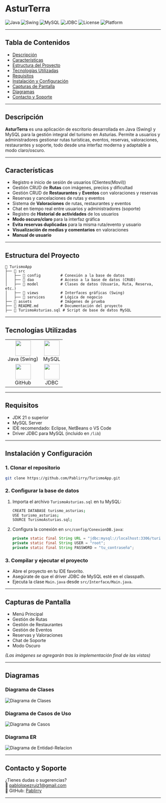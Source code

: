 # AsturTerra

![Java](https://img.shields.io/badge/Java-21%2B-blue?logo=java)
![Swing](https://img.shields.io/badge/Swing-GUI-orange)
![MySQL](https://img.shields.io/badge/MySQL-8%2B-blue?logo=mysql)
![JDBC](https://img.shields.io/badge/JDBC-Connector-informational)
![License](https://img.shields.io/badge/license-MIT-green)
![Platform](https://img.shields.io/badge/Platform-Windows%20%7C%20Linux-lightgrey)

---

## Tabla de Contenidos

- [Descripción](#descripción)
- [Características](#características)
- [Estructura del Proyecto](#estructura-del-proyecto)
- [Tecnologías Utilizadas](#tecnologías-utilizadas)
- [Requisitos](#requisitos)
- [Instalación y Configuración](#instalación-y-configuración)
- [Capturas de Pantalla](#capturas-de-pantalla)
- [Diagramas](#diagramas)
- [Contacto y Soporte](#contacto-y-soporte)

---

## Descripción

**AsturTerra** es una aplicación de escritorio desarrollada en Java (Swing) y MySQL para la gestión integral del turismo en Asturias. Permite a usuarios y administradores gestionar rutas turísticas, eventos, reservas, valoraciones, restaurantes y soporte, todo desde una interfaz moderna y adaptable a modo claro/oscuro.

---

## Características

- Registro e inicio de sesión de usuarios (Clientes(Movil))
- Gestión CRUD de **Rutas** con imágenes, precios y dificultad
- Gestión CRUD de **Restaurantes** y **Eventos** con valoraciones y reservas
- Reservas y cancelaciones de rutas y eventos
- Sistema de **Valoraciones** de rutas, restaurantes y eventos
- Chat en tiempo real entre usuarios y administradores (soporte)
- Registro de **Historial de actividades** de los usuarios
- **Modo oscuro/claro** para la interfaz gráfica
- **Evita reservas duplicadas** para la misma ruta/evento y usuario
- **Visualización de medias y comentarios** en valoraciones
- **Manual de usuario**

---

## Estructura del Proyecto
```
📁 TurismoApp  
├── 📂 src  
│   ├── 📂 config         # Conexión a la base de datos  
│   ├── 📂 dao            # Acceso a la base de datos (CRUD)  
│   ├── 📂 model          # Clases de datos (Usuario, Ruta, Reserva, etc.)  
│   ├── 📂 views          # Interfaces gráficas (Swing)  
│   ├── 📂 services       # Lógica de negocio  
├── 📂 assets             # Imágenes de prueba  
├── 📜 README.md          # Documentación del proyecto  
├── 📜 TurismoAsturias.sql # Script de base de datos MySQL  
```

---

## Tecnologías Utilizadas
<table>
  <tr>
        <td align="center"><img src="https://cdn-icons-png.flaticon.com/128/226/226777.png" width="50px"><br>Java (Swing)</td>
        <td align="center"><img src="https://cdn-icons-png.flaticon.com/128/5968/5968313.png" width="50px"><br>MySQL</td>
</tr>
<tr>
    <td align="center"><img src="https://cdn-icons-png.flaticon.com/128/733/733553.png" width="50px"><br>GitHub</td>
    <td align="center"><img src="https://cdn-icons-png.flaticon.com/128/9167/9167862.png" width="50px"><br>JDBC</td>
  </tr>
</table>

---

## Requisitos
- JDK 21 o superior
- MySQL Server
- IDE recomendado: Eclipse, NetBeans o VS Code
- Driver JDBC para MySQL (incluido en `/lib`)

---

## Instalación y Configuración

### 1. Clonar el repositorio
```bash
git clone https://github.com/Pablirry/TurismoApp.git
```

### 2. Configurar la base de datos

1. Importa el archivo `TurismoAsturias.sql` en tu MySQL:
    ```bash
    CREATE DATABASE turismo_asturias;
    USE turismo_asturias;
    SOURCE TurismoAsturias.sql;
    ```

2. Configura la conexión en `src/config/ConexionDB.java`:
    ```java
    private static final String URL = "jdbc:mysql://localhost:3306/turismo_asturias";
    private static final String USER = "root";
    private static final String PASSWORD = "tu_contraseña";
    ```

### 3. Compilar y ejecutar el proyecto
- Abre el proyecto en tu IDE favorito.
- Asegúrate de que el driver JDBC de MySQL esté en el classpath.
- Ejecuta la clase `Main.java` desde `src/Interface/Main.java`.

---

## Capturas de Pantalla
- Menú Principal  
- Gestión de Rutas  
- Gestión de Restaurantes  
- Gestión de Eventos  
- Reservas y Valoraciones  
- Chat de Soporte  
- Modo Oscuro

*(Las imágenes se agregarán tras la implementación final de las vistas)*

---

## Diagramas

### Diagrama de Clases
![Diagrama de Clases](/assets/DiagramaDeClases.png)

### Diagrama de Casos de Uso
![Diagrama de Casos](/assets/diagramaCasosDeUso.png)

### Diagrama ER
![Diagrama de Entidad-Relacion](/assets/DiagramaER.png)

---

## Contacto y Soporte
¿Tienes dudas o sugerencias?  
📧 pablolopezruiz1@gmail.com  
🔗 GitHub: [Pablirry](https://github.com/Pablirry)

---